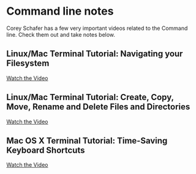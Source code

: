 # Command line notes

Corey Schafer has a few very important videos related to the Command line. Check them out and take notes below.

## Linux/Mac Terminal Tutorial: Navigating your Filesystem
[Watch the Video](https://www.youtube.com/watch?v=j6vKLJxAKfw)


## Linux/Mac Terminal Tutorial: Create, Copy, Move, Rename and Delete Files and Directories
[Watch the Video](https://www.youtube.com/watch?v=eoejHvAPDFs)


## Mac OS X Terminal Tutorial: Time-Saving Keyboard Shortcuts
[Watch the Video](https://www.youtube.com/watch?v=TXzrk3b9sKM)

